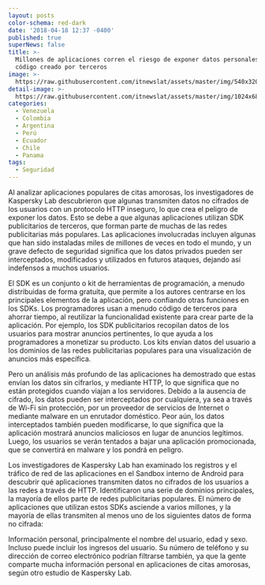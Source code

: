 ```yaml
---
layout: posts
color-schema: red-dark
date: '2018-04-18 12:37 -0400'
published: true
superNews: false
title: >-
  Millones de aplicaciones corren el riesgo de exponer datos personales debido a
  código creado por terceros   
image: >-
  https://raw.githubusercontent.com/itnewslat/assets/master/img/540x320/mapamundi-p.jpg
detail-image: >-
  https://raw.githubusercontent.com/itnewslat/assets/master/img/1024x680/mapamundi-g.jpg
categories:
  - Venezuela
  - Colombia
  - Argentina
  - Perú
  - Ecuador
  - Chile
  - Panama
tags:
  - Seguridad
---
```

Al analizar aplicaciones populares de citas amorosas, los investigadores de Kaspersky Lab descubrieron que algunas transmiten datos no cifrados de los usuarios con un protocolo HTTP inseguro, lo que crea el peligro de exponer los datos. Esto se debe a que algunas aplicaciones utilizan SDK publicitarios de terceros, que forman parte de muchas de las redes publicitarias más populares. Las aplicaciones involucradas incluyen algunas que han sido instaladas miles de millones de veces en todo el mundo, y un grave defecto de seguridad significa que los datos privados pueden ser interceptados, modificados y utilizados en futuros ataques, dejando así indefensos a muchos usuarios.

El SDK es un conjunto o kit de herramientas de programación, a menudo distribuidas de forma gratuita, que permite a los autores centrarse en los principales elementos de la aplicación, pero confiando otras funciones en los SDKs. Los programadores usan a menudo código de terceros para ahorrar tiempo, al reutilizar la funcionalidad existente para crear parte de la aplicación. Por ejemplo, los SDK publicitarios recopilan datos de los usuarios para mostrar anuncios pertinentes, lo que ayuda a los programadores a monetizar su producto. Los kits envían datos del usuario a los dominios de las redes publicitarias populares para una visualización de anuncios más específica.

Pero un análisis más profundo de las aplicaciones ha demostrado que estas envían los datos sin cifrarlos, y mediante HTTP, lo que significa que no están protegidos cuando viajan a los servidores. Debido a la ausencia de cifrado, los datos pueden ser interceptados por cualquiera, ya sea a través de Wi-Fi sin protección, por un proveedor de servicios de Internet o mediante malware en un enrutador doméstico. Peor aún, los datos interceptados también pueden modificarse, lo que significa que la aplicación mostrará anuncios maliciosos en lugar de anuncios legítimos. Luego, los usuarios se verán tentados a bajar una aplicación promocionada, que se convertirá en malware y los pondrá en peligro.

Los investigadores de Kaspersky Lab han examinado los registros y el tráfico de red de las aplicaciones en el Sandbox interno de Android para descubrir qué aplicaciones transmiten datos no cifrados de los usuarios a las redes a través de HTTP. Identificaron una serie de dominios principales, la mayoría de ellos parte de redes publicitarias populares. El número de aplicaciones que utilizan estos SDKs asciende a varios millones, y la mayoría de ellas transmiten al menos uno de los siguientes datos de forma no cifrada:

Información personal, principalmente el nombre del usuario, edad y sexo. Incluso puede incluir los ingresos del usuario. Su número de teléfono y su dirección de correo electrónico podrían filtrarse también, ya que la gente comparte mucha información personal en aplicaciones de citas amorosas, según otro estudio de Kaspersky Lab. 